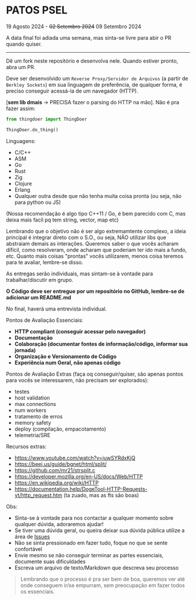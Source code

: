 # PATOS PSEL

19 Agosto 2024 - ~~02 Setembro 2024~~ 09 Setembro 2024

A data final foi adiada uma semana, mas sinta-se livre para abir o PR quando quiser.

---

Dê um fork neste repositório e desenvolva nele. Quando estiver pronto, abra um PR.

Deve ser desenvolvido um `Reverse Proxy/Servidor de Arquivos` (a partir de `Berkley Sockets`) em sua linguagem de preferência, de qualquer forma, é preciso conseguir acessá-la de um navegador (HTTP).

[**sem lib dmais** -> PRECISA fazer o parsing do HTTP na mão].
Não é pra fazer assim:

```py
from thingdoer import ThingDoer

ThingDoer.do_thing()
```

Linguagens:

- C/C++
- ASM
- Go
- Rust
- Zig
- Clojure
- Erlang
- Qualquer outra desde que não tenha muita coisa pronta (ou seja, não para python ou JS)

(Nossa recomendação é algo tipo C++11 / Go, é bem parecido com C, mas deixa mais facil pq tem string, vector, map etc)

Lembrando que o objetivo não é ser algo extremamtente complexo, a ideia principal é integrar
direto com o S.O., ou seja, NÃO utilizar libs que abstraiam demais as interações. Queremos
saber o que vocês acharam difícil, como resolveram, onde acharam que poderiam ter ido mais
a fundo, etc. Quanto mais coisas "prontas" vocês utilizarem, menos coisa teremos para te avaliar, lembre-se disso.

As entregas serão individuais, mas sintam-se à vontade para trabalhar/discutir em grupo.

**O Código deve ser entregue por um repositório no GitHub, lembre-se de adicionar um README.md**

No final, haverá uma entrevista individual.

Pontos de Avaliação Essenciais:

- **HTTP compliant (conseguir acessar pelo navegador)**
- **Documentação**
- **Colaboração (documentar fontes de informação/código, informar sua jornada)**
- **Organização e Versionamento de Código**
- **Experiência num Geral, não apenas código**

Pontos de Avaliação Extras (faça oq conseguir/quiser, são apenas pontos para vocês se interessarem,
não precisam ser explorados):

- testes
- host validation
- max connections
- num workers
- tratamento de erros
- memory safety
- deploy (compilação, empacotamento)
- telemetria/SRE

Recursos extras:

- https://www.youtube.com/watch?v=iuwSYRdxKjQ
- https://beej.us/guide/bgnet/html/split/
- https://github.com/mr21/strsplit.c
- https://developer.mozilla.org/en-US/docs/Web/HTTP
- https://en.wikipedia.org/wiki/HTTP
- https://documentation.help/DogeTool-HTTP-Requests-vt/http_request.htm (ta zuado, mas as fts são boas)

Obs:

- Sinta-se à vontade para nos contactar a qualquer momento sobre qualquer dúvida, adoraremos ajudar!
- Se tiver uma dúvida geral, ou queira deixar sua dúvida pública utilize a área de [Issues](https://github.com/patos-ufscar/psel/issues)
- Não se sinta pressionado em fazer tudo, foque no que se sente confortável
- Envie mesmo se não conseguir terminar as partes essenciais, documente suas dificuldades
- Escreva um arquivo de texto/Markdown que descreva seu processo

> Lembrando que o processo é pra ser bem de boa, queremos ver até onde conseguem ir/se empurram, sem preocupação em fazer todos os essenciais.
